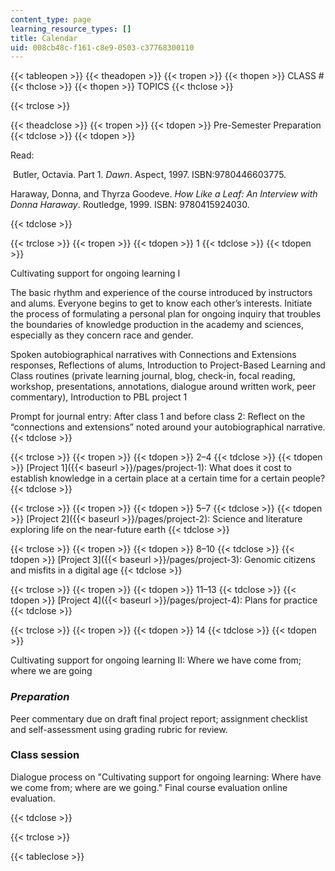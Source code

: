 ```yaml
---
content_type: page
learning_resource_types: []
title: Calendar
uid: 008cb48c-f161-c8e9-0503-c37768300110
---
```


  
{{< tableopen >}}
{{< theadopen >}}
{{< tropen >}}
{{< thopen >}}
CLASS #
{{< thclose >}}
{{< thopen >}}
TOPICS
{{< thclose >}}

{{< trclose >}}

{{< theadclose >}}
{{< tropen >}}
{{< tdopen >}}
Pre-Semester Preparation
{{< tdclose >}}
{{< tdopen >}}


Read:

 Butler, Octavia. Part 1. _Dawn_. Aspect, 1997. ISBN:9780446603775. 

Haraway, Donna, and Thyrza Goodeve. _How Like a Leaf: An Interview with Donna Haraway_. Routledge, 1999. ISBN: 9780415924030.


{{< tdclose >}}

{{< trclose >}}
{{< tropen >}}
{{< tdopen >}}
1
{{< tdclose >}}
{{< tdopen >}}


Cultivating support for ongoing learning I

The basic rhythm and experience of the course introduced by instructors and alums. Everyone begins to get to know each other’s interests. Initiate the process of formulating a personal plan for ongoing inquiry that troubles the boundaries of knowledge production in the academy and sciences, especially as they concern race and gender.

Spoken autobiographical narratives with Connections and Extensions responses, Reflections of alums, Introduction to Project-Based Learning and Class routines (private learning journal, blog, check-in, focal reading, workshop, presentations, annotations, dialogue around written work, peer commentary), Introduction to PBL project 1

Prompt for journal entry: After class 1 and before class 2: Reflect on the “connections and extensions” noted around your autobiographical narrative.
{{< tdclose >}}

{{< trclose >}}
{{< tropen >}}
{{< tdopen >}}
2–4
{{< tdclose >}}
{{< tdopen >}}
[Project 1]({{< baseurl >}}/pages/project-1): What does it cost to establish knowledge in a certain place at a certain time for a certain people?
{{< tdclose >}}

{{< trclose >}}
{{< tropen >}}
{{< tdopen >}}
5–7
{{< tdclose >}}
{{< tdopen >}}
[Project 2]({{< baseurl >}}/pages/project-2): Science and literature exploring life on the near-future earth
{{< tdclose >}}

{{< trclose >}}
{{< tropen >}}
{{< tdopen >}}
8–10
{{< tdclose >}}
{{< tdopen >}}
[Project 3]({{< baseurl >}}/pages/project-3): Genomic citizens and misfits in a digital age
{{< tdclose >}}

{{< trclose >}}
{{< tropen >}}
{{< tdopen >}}
11–13
{{< tdclose >}}
{{< tdopen >}}
[Project 4]({{< baseurl >}}/pages/project-4): Plans for practice
{{< tdclose >}}

{{< trclose >}}
{{< tropen >}}
{{< tdopen >}}
14
{{< tdclose >}}
{{< tdopen >}}


Cultivating support for ongoing learning II: Where we have come from; where we are going

### _Preparation_ 

Peer commentary due on draft final project report; assignment checklist and self-assessment using grading rubric for review. 

### Class session

Dialogue process on "Cultivating support for ongoing learning: Where have we come from; where are we going." Final course evaluation online evaluation. 


{{< tdclose >}}

{{< trclose >}}

{{< tableclose >}}
